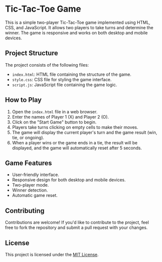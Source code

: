 # Tic-Tac-Toe Game

This is a simple two-player Tic-Tac-Toe game implemented using HTML, CSS, and JavaScript. It allows two players to take turns and determine the winner. The game is responsive and works on both desktop and mobile devices.

## Project Structure

The project consists of the following files:

- `index.html`: HTML file containing the structure of the game.
- `style.css`: CSS file for styling the game interface.
- `script.js`: JavaScript file containing the game logic.

## How to Play

1. Open the `index.html` file in a web browser.
2. Enter the names of Player 1 (X) and Player 2 (O).
3. Click on the "Start Game" button to begin.
4. Players take turns clicking on empty cells to make their moves.
5. The game will display the current player's turn and the game result (win, tie, or ongoing).
6. When a player wins or the game ends in a tie, the result will be displayed, and the game will automatically reset after 5 seconds.

## Game Features

- User-friendly interface.
- Responsive design for both desktop and mobile devices.
- Two-player mode.
- Winner detection.
- Automatic game reset.

## Contributing

Contributions are welcome! If you'd like to contribute to the project, feel free to fork the repository and submit a pull request with your changes.

## License

This project is licensed under the [MIT License](LICENSE).
